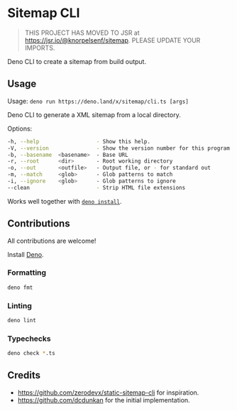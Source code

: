 # Sitemap CLI

> THIS PROJECT HAS MOVED TO JSR at <https://jsr.io/@knorpelsenf/sitemap>.
> PLEASE UPDATE YOUR IMPORTS.

Deno CLI to create a sitemap from build output.

## Usage

Usage: `deno run https://deno.land/x/sitemap/cli.ts [args]`

Deno CLI to generate a XML sitemap from a local directory.

Options:

```sh
-h, --help                  - Show this help.                                                  
-V, --version               - Show the version number for this program.                        
-b, --basename  <basename>  - Base URL                                   (required)            
-r, --root      <dir>       - Root working directory                     (Default: ".")        
-o, --out       <outfile>   - Output file, or - for standard out                               
-m, --match     <glob>      - Glob patterns to match                     (Default: "**/*.html")
-i, --ignore    <glob>      - Glob patterns to ignore                    (Default: "404.html") 
--clean                     - Strip HTML file extensions
```

Works well together with
[`deno install`](https://deno.land/manual/tools/script_installer).

## Contributions

All contributions are welcome!

Install [Deno](https://deno.land).

### Formatting

```sh
deno fmt
```

### Linting

```sh
deno lint
```

### Typechecks

```sh
deno check *.ts
```

## Credits

- <https://github.com/zerodevx/static-sitemap-cli> for inspiration.
- <https://github.com/dcdunkan> for the initial implementation.
